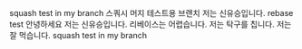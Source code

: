 squash test in my branch
스쿼시 머지 테스트용 브랜치
저는 신유승입니다.
rebase test
안녕하세요
저는 신유승입니다.
리베이스는 어렵습니다.
저는 탁구를 칩니다.
저는 잘 먹습니다.
squash test in my branch
